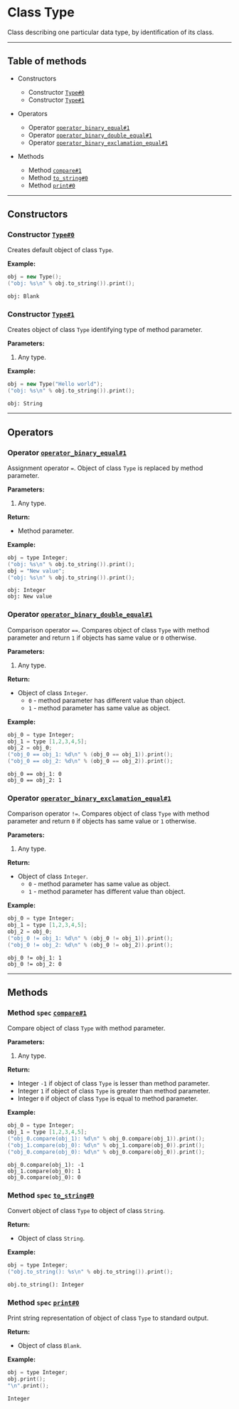 # Class Type

Class describing one particular data type, by identification of its class.

-----

## Table of methods

* Constructors

  * Constructor [`Type#0`](#Type%230)
  * Constructor [`Type#1`](#Type%231)

* Operators

  * Operator [`operator_binary_equal#1`](#operator_binary_equal%231)
  * Operator [`operator_binary_double_equal#1`](#operator_binary_double_equal%231)
  * Operator [`operator_binary_exclamation_equal#1`](#operator_binary_exclamation_equal%231)

* Methods

  * Method [`compare#1`](#compare%231)
  * Method [`to_string#0`](#to_string%230)
  * Method [`print#0`](#print%230)

-----

## Constructors

<a name="Type#0" />

### Constructor [`Type#0`](https://github.com/izuzanak/uclang/blob/master/uclang/../uclang/mods/base_uclm/source_files/base_module.cc#L8043)

Creates default object of class `Type`.

**Example:**

```cpp
obj = new Type();
("obj: %s\n" % obj.to_string()).print();
```
```
obj: Blank
```

<a name="Type#1" />

### Constructor [`Type#1`](https://github.com/izuzanak/uclang/blob/master/uclang/../uclang/mods/base_uclm/source_files/base_module.cc#L8048)

Creates object of class `Type` identifying type of method parameter.

**Parameters:**

1. Any type.

**Example:**

```cpp
obj = new Type("Hello world");
("obj: %s\n" % obj.to_string()).print();
```
```
obj: String
```

-----

## Operators

<a name="operator_binary_equal#1" />

### Operator [`operator_binary_equal#1`](https://github.com/izuzanak/uclang/blob/master/uclang/../uclang/mods/base_uclm/source_files/base_module.cc#L7985)

Assignment operator `=`. Object of class `Type` is replaced by method parameter.

**Parameters:**

1. Any type.

**Return:**

* Method parameter.

**Example:**

```cpp
obj = type Integer;
("obj: %s\n" % obj.to_string()).print();
obj = "New value";
("obj: %s\n" % obj.to_string()).print();
```
```
obj: Integer
obj: New value
```

<a name="operator_binary_double_equal#1" />

### Operator [`operator_binary_double_equal#1`](https://github.com/izuzanak/uclang/blob/master/uclang/../uclang/mods/base_uclm/source_files/base_module.cc#L7999)

Comparison operator `==`. Compares object of class `Type` with method parameter and return `1` if objects has same value or `0` otherwise.

**Parameters:**

1. Any type.

**Return:**

* Object of class `Integer`.
  * `0` - method parameter has different value than object.
  * `1` - method parameter has same value as object.

**Example:**

```cpp
obj_0 = type Integer;
obj_1 = type [1,2,3,4,5];
obj_2 = obj_0;
("obj_0 == obj_1: %d\n" % (obj_0 == obj_1)).print();
("obj_0 == obj_2: %d\n" % (obj_0 == obj_2)).print();
```
```
obj_0 == obj_1: 0
obj_0 == obj_2: 1
```

<a name="operator_binary_exclamation_equal#1" />

### Operator [`operator_binary_exclamation_equal#1`](https://github.com/izuzanak/uclang/blob/master/uclang/../uclang/mods/base_uclm/source_files/base_module.cc#L8021)

Comparison operator `!=`. Compares object of class `Type` with method parameter and return `0` if objects has same value or `1` otherwise.

**Parameters:**

1. Any type.

**Return:**

* Object of class `Integer`.
  * `0` - method parameter has same value as object.
  * `1` - method parameter has different value than object.

**Example:**

```cpp
obj_0 = type Integer;
obj_1 = type [1,2,3,4,5];
obj_2 = obj_0;
("obj_0 != obj_1: %d\n" % (obj_0 != obj_1)).print();
("obj_0 != obj_2: %d\n" % (obj_0 != obj_2)).print();
```
```
obj_0 != obj_1: 1
obj_0 != obj_2: 0
```

-----

## Methods

<a name="compare#1" />

### Method `spec` [`compare#1`](https://github.com/izuzanak/uclang/blob/master/uclang/../uclang/mods/base_uclm/source_files/base_module.cc#L8058)

Compare object of class `Type` with method parameter.

**Parameters:**

1. Any type.

**Return:**

* Integer `-1` if object of class `Type` is lesser than method parameter.
* Integer `1` if object of class `Type` is greater than method parameter.
* Integer `0` if object of class `Type` is equal to method parameter.

**Example:**

```cpp
obj_0 = type Integer;
obj_1 = type [1,2,3,4,5];
("obj_0.compare(obj_1): %d\n" % obj_0.compare(obj_1)).print();
("obj_1.compare(obj_0): %d\n" % obj_1.compare(obj_0)).print();
("obj_0.compare(obj_0): %d\n" % obj_0.compare(obj_0)).print();
```
```
obj_0.compare(obj_1): -1
obj_1.compare(obj_0): 1
obj_0.compare(obj_0): 0
```

<a name="to_string#0" />

### Method `spec` [`to_string#0`](https://github.com/izuzanak/uclang/blob/master/uclang/../uclang/mods/base_uclm/source_files/base_module.cc#L8083)

Convert object of class `Type` to object of class `String`.

**Return:**

* Object of class `String`.

**Example:**

```cpp
obj = type Integer;
("obj.to_string(): %s\n" % obj.to_string()).print();
```
```
obj.to_string(): Integer
```

<a name="print#0" />

### Method `spec` [`print#0`](https://github.com/izuzanak/uclang/blob/master/uclang/../uclang/mods/base_uclm/source_files/base_module.cc#L8094)

Print string representation of object of class `Type` to standard output.

**Return:**

* Object of class `Blank`.

**Example:**

```cpp
obj = type Integer;
obj.print();
"\n".print();
```
```
Integer
```
